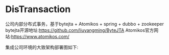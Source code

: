 # DisTransaction
公司内部分布式事务，基于bytejta + Atomikos + spring + dubbo + zookeeper
bytejta开源地址:https://github.com/liuyangming/ByteJTA
Atomikos官方网站:https://www.atomikos.com/

集成公司环境的大致架构部署图如下:

